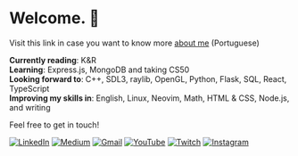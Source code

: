 # Welcome. 🪽
Visit this link in case you want to know more [about me](https://docs.google.com/document/d/1tu95qrKO8qnXUlHcNdNii42xAG8SCOsiubR-etksujY/edit?usp=sharing) (Portuguese)

**Currently reading**: K&R  
**Learning**: Express.js, MongoDB and taking CS50         
**Looking forward to**: C++, SDL3, raylib, OpenGL, Python, Flask, SQL, React, TypeScript   
**Improving my skills in**: English, Linux, Neovim, Math, HTML & CSS, Node.js, and writing

Feel free to get in touch!  

[![LinkedIn](https://custom-icon-badges.demolab.com/badge/LinkedIn-0A66C2?logo=linkedin-white&logoColor=fff)](https://www.linkedin.com/in/gvnwv/)
[![Medium](https://img.shields.io/badge/Medium-%23000000.svg?logo=medium&logoColor=white)](https://medium.com/@tposeprogrammer)
[![Gmail](https://img.shields.io/badge/Gmail-D14836?logo=gmail&logoColor=white)](mailto:geoxp98@gmail.com)
[![YouTube](https://img.shields.io/badge/YouTube-%23FF0000.svg?logo=YouTube&logoColor=white)](https://www.youtube.com/@TposeProgrammer)
[![Twitch](https://img.shields.io/badge/Twitch-%239146FF.svg?logo=Twitch&logoColor=white)](https://www.twitch.tv/tposeprogrammer)
[![Instagram](https://img.shields.io/badge/Instagram-%23E4405F.svg?logo=Instagram&logoColor=white)](https://www.instagram.com/geovanne_washington)




